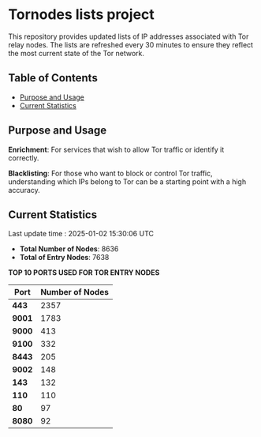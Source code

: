 # Tornodes lists project

This repository provides updated lists of IP addresses associated with Tor relay nodes. The lists are refreshed every 30 minutes to ensure they reflect the most current state of the Tor network.

## Table of Contents

- [Purpose and Usage](#purpose-and-usage)
- [Current Statistics](#current-statistics)


## Purpose and Usage

**Enrichment**: For services that wish to allow Tor traffic or identify it correctly.

**Blacklisting**: For those who want to block or control Tor traffic, understanding which IPs belong to Tor can be a starting point with a high accuracy.

## Current Statistics

Last update time : 2025-01-02 15:30:06 UTC

- **Total Number of Nodes**: 8636
- **Total of Entry Nodes**: 7638

**TOP 10 PORTS USED FOR TOR ENTRY NODES**

| **Port** | **Number of Nodes** |
|------|-----------------|
| **443**   | 2357  |
| **9001**   | 1783  |
| **9000**   | 413  |
| **9100**   | 332  |
| **8443**   | 205  |
| **9002**   | 148  |
| **143**   | 132  |
| **110**   | 110  |
| **80**   | 97  |
| **8080**   | 92  |

